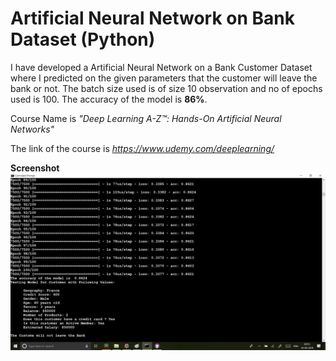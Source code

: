 # Artificial Neural Network on Bank Dataset (Python)

I have developed a Artificial Neural Network on a Bank Customer Dataset where I predicted on the given parameters that the customer will leave the bank or not. The batch size used is of size 10 observation and no of epochs used is 100. The accuracy of the model is **86%**. 

Course Name is *"Deep Learning A-Z™: Hands-On Artificial Neural Networks"*

The link of the course is *https://www.udemy.com/deeplearning/*

**Screenshot**
![alt_text](https://github.com/TDeepanshPandey/Artificial_Neural_Network_Bank_Dataset/blob/master/ANN_output.jpg)


